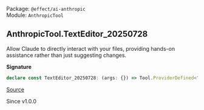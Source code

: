 Package: `@effect/ai-anthropic`<br />
Module: `AnthropicTool`<br />

## AnthropicTool.TextEditor_20250728

Allow Claude to directly interact with your files, providing hands-on
assistance rather than just suggesting changes.

**Signature**

```ts
declare const TextEditor_20250728: (args: {}) => Tool.ProviderDefined<"AnthropicTextEditor", { readonly args: Schema.Struct<{}>; readonly parameters: Schema.Struct<{ command: Schema.Literal<["view", "create", "str_replace", "insert"]>; path: typeof Schema.String; file_text: Schema.optional<typeof Schema.String>; insert_line: Schema.optional<typeof Schema.Number>; new_str: Schema.optional<typeof Schema.String>; old_str: Schema.optional<typeof Schema.String>; view_range: Schema.optional<Schema.Array$<typeof Schema.Number>>; }>; readonly success: typeof Schema.Void; readonly failure: typeof Schema.Never; }, true>
```

[Source](https://github.com/Effect-TS/effect/tree/main/packages/ai/anthropic/src/AnthropicTool.ts#L464)

Since v1.0.0